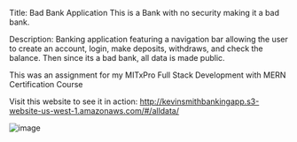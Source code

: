 Title: Bad Bank Application
This is a Bank with no security making it a bad bank.

Description: Banking application featuring a navigation bar allowing the user to create an account, login, make deposits, withdraws, and check the balance. Then since its a bad bank, all data is made public.

This was an assignment for my MITxPro Full Stack Development with MERN Certification Course

Visit this website to see it in action: http://kevinsmithbankingapp.s3-website-us-west-1.amazonaws.com/#/alldata/

![image](https://user-images.githubusercontent.com/89057457/153344228-5b9c65c9-96e8-4721-ab0b-70c842a4913b.png)
